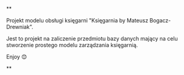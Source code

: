 ** <p>Projekt modelu obsługi księgarni "Księgarnia by Mateusz Bogacz-Drewniak".</p>
                <p>Jest to projekt na zaliczenie przedmiotu bazy danych mający na celu stworzenie prostego modelu zarządzania księgarnią.</p>
                <p>Enjoy 😊</p>**